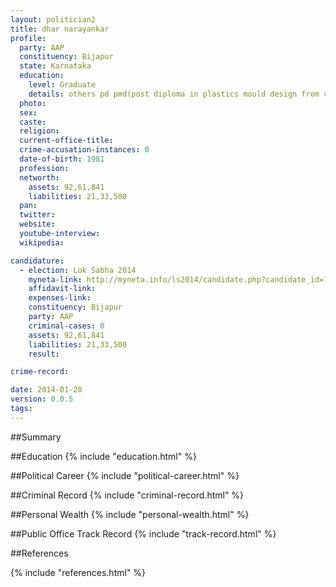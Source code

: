 ```yaml
---
layout: politician2
title: dhar narayankar
profile: 
  party: AAP
  constituency: Bijapur
  state: Karnataka
  education: 
    level: Graduate
    details: others pd pmd(post diploma in plastics mould design from central institute of platics engineering and technology. ahmedabad gujarat in the year 2002  now pursuing external  ship in industrial engineering from indian institute of induatrial engineering mu
  photo: 
  sex: 
  caste: 
  religion: 
  current-office-title: 
  crime-accusation-instances: 0
  date-of-birth: 1981
  profession: 
  networth: 
    assets: 92,61,841
    liabilities: 21,33,500
  pan: 
  twitter: 
  website: 
  youtube-interview: 
  wikipedia: 

candidature: 
  - election: Lok Sabha 2014
    myneta-link: http://myneta.info/ls2014/candidate.php?candidate_id=1833
    affidavit-link: 
    expenses-link: 
    constituency: Bijapur 
    party: AAP
    criminal-cases: 0
    assets: 92,61,841
    liabilities: 21,33,500
    result:  

crime-record: 

date: 2014-01-28
version: 0.0.5
tags: 
---
```

##Summary


##Education
{% include "education.html" %}


##Political Career
{% include "political-career.html" %}


##Criminal Record
{% include "criminal-record.html" %}


##Personal Wealth
{% include "personal-wealth.html" %}


##Public Office Track Record
{% include "track-record.html" %}


##References


{% include "references.html" %}
